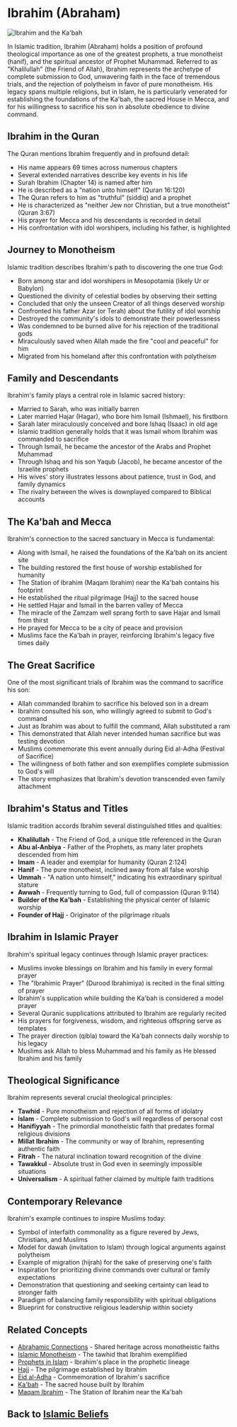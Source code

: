 # Ibrahim (Abraham)

![Ibrahim and the Ka'bah](ibrahim.jpg)

In Islamic tradition, Ibrahim (Abraham) holds a position of profound theological importance as one of the greatest prophets, a true monotheist (hanif), and the spiritual ancestor of Prophet Muhammad. Referred to as "Khalilullah" (the Friend of Allah), Ibrahim represents the archetype of complete submission to God, unwavering faith in the face of tremendous trials, and the rejection of polytheism in favor of pure monotheism. His legacy spans multiple religions, but in Islam, he is particularly venerated for establishing the foundations of the Ka'bah, the sacred House in Mecca, and for his willingness to sacrifice his son in absolute obedience to divine command.

## Ibrahim in the Quran

The Quran mentions Ibrahim frequently and in profound detail:

- His name appears 69 times across numerous chapters
- Several extended narratives describe key events in his life
- Surah Ibrahim (Chapter 14) is named after him
- He is described as a "nation unto himself" (Quran 16:120)
- The Quran refers to him as "truthful" (siddiq) and a prophet
- He is characterized as "neither Jew nor Christian, but a true monotheist" (Quran 3:67)
- His prayer for Mecca and his descendants is recorded in detail
- His confrontation with idol worshipers, including his father, is highlighted

## Journey to Monotheism

Islamic tradition describes Ibrahim's path to discovering the one true God:

- Born among star and idol worshipers in Mesopotamia (likely Ur or Babylon)
- Questioned the divinity of celestial bodies by observing their setting
- Concluded that only the unseen Creator of all things deserved worship
- Confronted his father Azar (or Terah) about the futility of idol worship
- Destroyed the community's idols to demonstrate their powerlessness
- Was condemned to be burned alive for his rejection of the traditional gods
- Miraculously saved when Allah made the fire "cool and peaceful" for him
- Migrated from his homeland after this confrontation with polytheism

## Family and Descendants

Ibrahim's family plays a central role in Islamic sacred history:

- Married to Sarah, who was initially barren
- Later married Hajar (Hagar), who bore him Ismail (Ishmael), his firstborn
- Sarah later miraculously conceived and bore Ishaq (Isaac) in old age
- Islamic tradition generally holds that it was Ismail whom Ibrahim was commanded to sacrifice
- Through Ismail, he became the ancestor of the Arabs and Prophet Muhammad
- Through Ishaq and his son Yaqub (Jacob), he became ancestor of the Israelite prophets
- His wives' story illustrates lessons about patience, trust in God, and family dynamics
- The rivalry between the wives is downplayed compared to Biblical accounts

## The Ka'bah and Mecca

Ibrahim's connection to the sacred sanctuary in Mecca is fundamental:

- Along with Ismail, he raised the foundations of the Ka'bah on its ancient site
- The building restored the first house of worship established for humanity
- The Station of Ibrahim (Maqam Ibrahim) near the Ka'bah contains his footprint
- He established the ritual pilgrimage (Hajj) to the sacred house
- He settled Hajar and Ismail in the barren valley of Mecca
- The miracle of the Zamzam well sprang forth to save Hajar and Ismail from thirst
- He prayed for Mecca to be a city of peace and provision
- Muslims face the Ka'bah in prayer, reinforcing Ibrahim's legacy five times daily

## The Great Sacrifice

One of the most significant trials of Ibrahim was the command to sacrifice his son:

- Allah commanded Ibrahim to sacrifice his beloved son in a dream
- Ibrahim consulted his son, who willingly agreed to submit to God's command
- Just as Ibrahim was about to fulfill the command, Allah substituted a ram
- This demonstrated that Allah never intended human sacrifice but was testing devotion
- Muslims commemorate this event annually during Eid al-Adha (Festival of Sacrifice)
- The willingness of both father and son exemplifies complete submission to God's will
- The story emphasizes that Ibrahim's devotion transcended even family attachment

## Ibrahim's Status and Titles

Islamic tradition accords Ibrahim several distinguished titles and qualities:

- **Khalilullah** - The Friend of God, a unique title referenced in the Quran
- **Abu al-Anbiya** - Father of the Prophets, as many later prophets descended from him
- **Imam** - A leader and exemplar for humanity (Quran 2:124)
- **Hanif** - The pure monotheist, inclined away from all false worship
- **Ummah** - "A nation unto himself," indicating his extraordinary spiritual stature
- **Awwah** - Frequently turning to God, full of compassion (Quran 9:114)
- **Builder of the Ka'bah** - Establishing the physical center of Islamic worship
- **Founder of Hajj** - Originator of the pilgrimage rituals

## Ibrahim in Islamic Prayer

Ibrahim's spiritual legacy continues through Islamic prayer practices:

- Muslims invoke blessings on Ibrahim and his family in every formal prayer
- The "Ibrahimic Prayer" (Durood Ibrahimiya) is recited in the final sitting of prayer
- Ibrahim's supplication while building the Ka'bah is considered a model prayer
- Several Quranic supplications attributed to Ibrahim are regularly recited
- His prayers for forgiveness, wisdom, and righteous offspring serve as templates
- The prayer direction (qibla) toward the Ka'bah connects daily worship to his legacy
- Muslims ask Allah to bless Muhammad and his family as He blessed Ibrahim and his family

## Theological Significance

Ibrahim represents several crucial theological principles:

- **Tawhid** - Pure monotheism and rejection of all forms of idolatry
- **Islam** - Complete submission to God's will regardless of personal cost
- **Hanifiyyah** - The primordial monotheistic faith that predates formal religious divisions
- **Millat Ibrahim** - The community or way of Ibrahim, representing authentic faith
- **Fitrah** - The natural inclination toward recognition of the divine
- **Tawakkul** - Absolute trust in God even in seemingly impossible situations
- **Universalism** - A spiritual father claimed by multiple faith traditions

## Contemporary Relevance

Ibrahim's example continues to inspire Muslims today:

- Symbol of interfaith commonality as a figure revered by Jews, Christians, and Muslims
- Model for dawah (invitation to Islam) through logical arguments against polytheism
- Example of migration (hijrah) for the sake of preserving one's faith
- Inspiration for prioritizing divine commands over cultural or family expectations
- Demonstration that questioning and seeking certainty can lead to stronger faith
- Paradigm of balancing family responsibility with spiritual obligations
- Blueprint for constructive religious leadership within society

## Related Concepts

- [Abrahamic Connections](./abrahamic_connections.md) - Shared heritage across monotheistic faiths
- [Islamic Monotheism](./islamic_monotheism.md) - The tawhid that Ibrahim exemplified
- [Prophets in Islam](./prophets.md) - Ibrahim's place in the prophetic lineage
- [Hajj](../practices/hajj.md) - The pilgrimage established by Ibrahim
- [Eid al-Adha](../practices/eid_al_adha.md) - Commemoration of Ibrahim's sacrifice
- [Ka'bah](../practices/masjid_al_haram.md) - The sacred house built by Ibrahim
- [Maqam Ibrahim](../practices/hajj.md) - The Station of Ibrahim near the Ka'bah

## Back to [Islamic Beliefs](./README.md)
